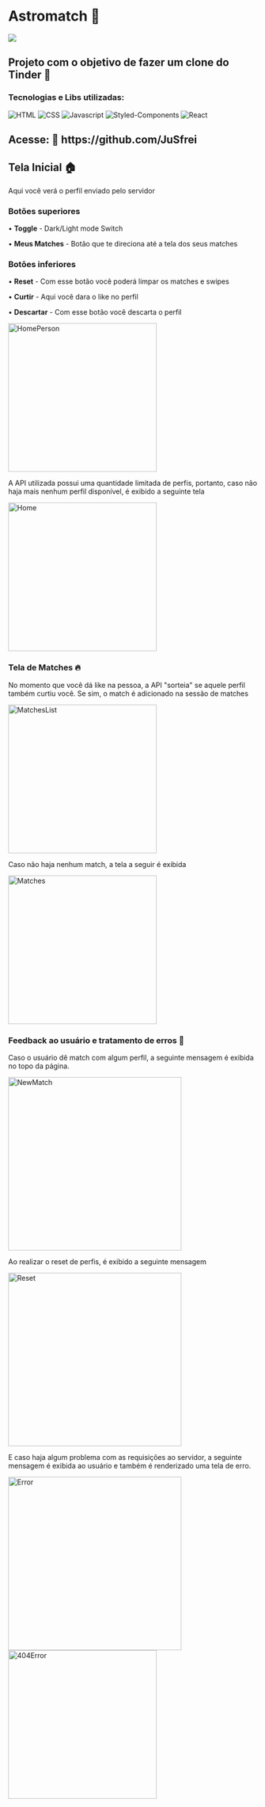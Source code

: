 <h1>Astromatch 💞</h1> <img src='http://ForTheBadge.com/images/badges/built-with-love.svg'/>

<h2>Projeto com o objetivo de fazer um clone do Tinder 👀</h2>

<h3>Tecnologias e Libs utilizadas:</h3>
<div>
  <img alt='HTML' src='https://img.shields.io/badge/HTML5-E34F26?style=for-the-badge&logo=html5&logoColor=white'/>
  <img alt='CSS' src='https://img.shields.io/badge/CSS3-1572B6?style=for-the-badge&logo=css3&logoColor=white'/>
  <img alt='Javascript' src='https://img.shields.io/badge/JavaScript-F7DF1E?style=for-the-badge&logo=javascript&logoColor=black'/>
  <img alt='Styled-Components' src='https://img.shields.io/badge/styled--components-DB7093?style=for-the-badge&logo=styled-components&logoColor=white'/>
  <img alt='React' src='https://img.shields.io/badge/React-20232A?style=for-the-badge&logo=react&logoColor=61DAFB'/>
</div>
<h2>Acesse: 🔗 https://github.com/JuSfrei</h2>

<h2>Tela Inicial 🏠</h2>

<p>Aqui você verá o perfil enviado pelo servidor</p>

<h3><strong>Botões superiores</strong></h3>
<p> • <strong>Toggle</strong> - Dark/Light mode Switch </p>
<p> • <strong>Meus Matches</strong> - Botão que te direciona até a tela dos seus matches </p>

<h3><strong>Botões inferiores</strong></h3>

<p> • <strong>Reset</strong> - Com esse botão você poderá limpar os matches e swipes</p>
<p> • <strong>Curtir</strong> - Aqui você dara o like no perfil</p>
<p> • <strong>Descartar</strong> - Com esse botão você descarta o perfil</p>

<img width="300" alt="HomePerson" src="https://user-images.githubusercontent.com/77923171/138764570-a3a846f4-f965-451f-bca5-9467f9a7c4e6.png">

<p>A API utilizada possui uma quantidade limitada de perfis, portanto, caso não haja mais nenhum perfil disponível, é exibido a seguinte tela</p>

<img width="300" alt="Home" src="https://user-images.githubusercontent.com/77923171/138765538-f93b6a3c-7757-4276-8433-3e593e7dac02.png">

<h3>Tela de Matches 🔥</h3>

<p>No momento que você dá like na pessoa, a API "sorteia" se aquele perfil também curtiu você. Se sim, o match é adicionado na sessão de matches</p>

<img width="300" alt="MatchesList" src="https://user-images.githubusercontent.com/77923171/138765899-74cec56b-fa4f-4092-9192-a42895a17df6.png">

<p>Caso não haja nenhum match, a tela a seguir é exibida</p>

<img width="300" alt="Matches" src="https://user-images.githubusercontent.com/77923171/138765998-e24ed4d5-bda6-4044-90c7-ca70340771a1.png">

<h3>Feedback ao usuário e tratamento de erros 🐛</h3>

Caso o usuário dê match com algum perfil, a seguinte mensagem é exibida no topo da página.

<img width="350" alt="NewMatch" src="https://user-images.githubusercontent.com/77923171/139083959-f84da4ce-2e0e-4080-adfc-c1145cdc89b0.png">

Ao realizar o reset de perfis, é exibido a seguinte mensagem

<img width="350" alt="Reset" src="https://user-images.githubusercontent.com/77923171/139083962-c9488eed-c174-4a5f-8968-ef0402fae68f.png">

E caso haja algum problema com as requisições ao servidor, a seguinte mensagem é exibida ao usuário e também é renderizado uma tela de erro.

<img width="350" alt="Error" src="https://user-images.githubusercontent.com/77923171/138766369-2062530f-9015-4846-8d64-813c878f7d3c.png">

<img width="300" alt="404Error" src="https://user-images.githubusercontent.com/77923171/139083951-6d3fc042-3c1c-4447-bc1c-a14dcd8c420c.png">
